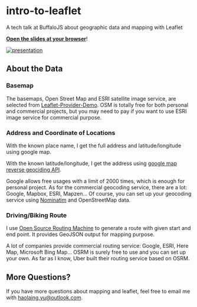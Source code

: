 # intro-to-leaflet

A tech talk at BuffaloJS about geographic data and mapping with Leaflet

**[Open the slides at your browser](https://haoliangyu.github.io/intro-to-leaflet)**!

[![presentation](https://github.com/haoliangyu/intro-to-leaflet/blob/master/presentation.png?raw=true)](https://haoliangyu.github.io/intro-to-leaflet)

## About the Data

### Basemap

The basemaps, Open Street Map and ESRI satellite image service, are selected from [Leaflet-Provider-Demo](http://leaflet-extras.github.io/leaflet-providers/preview/). OSM is totally free for both personal and commercial projects, but you may need to pay if you want to use ESRI image service for commercial purpose.

### Address and Coordinate of Locations

With the known place name, I get the full address and latitude/longitude using google map.

With the known latitude/longitude, I get the address using [google map reverse geociding API](https://developers.google.com/maps/documentation/javascript/examples/geocoding-reverse).

Google allows free usages with a limit of 2000 times, which is enough for personal project. As for the commercial geocoding service, there are a lot: Google, Mapbox, ESRI, Mapzen... Of course, you can set up your geocoding service using [Nominatim](http://wiki.openstreetmap.org/wiki/Nominatim) and OpenStreetMap data.

### Driving/Biking Route

I use [Open Source Routing Machine](http://map.project-osrm.org/?z=12&center=39.008913%2C-76.878376&hl=en&alt=0) to generate a route with given start and end point. It provides GeoJSON output for mapping purpose.

A lot of companies provide commercial routing service: Google, ESRI, Here Map, Microsoft Bing Map... OSRM is surely free to use and you can set up your own. As far as I know, Uber built their routing service based on OSRM.

## More Questions?

If you have more questions about mapping and leaflet, feel free to email me with <haolaing.yu@outlook.com>.
